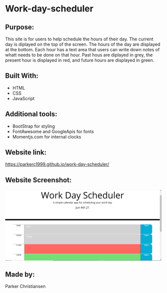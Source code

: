 # Work-day-scheduler

## Purpose:
This site is for users to help schedule the hours of their day. The current day is diplayed on the top of the screen. The hours of the day are displayed at the bottom. Each hour has a text area that users can write down notes of whatt needs to be done on that hour. Past hous are diplayed in grey, the present hour is displayed in red, and future hours are displayed in green.

## Built With:
* HTML
* CSS
* JavaScript

## Additional tools:
* BootStrap for styling
* FontAwesome and GoogleApis for fonts
* Momentjs.com for internal clocks

## Website link:
https://parkerc1999.github.io/work-day-scheduler/

## Website Screenshot:
![Website Image](/assets/images/Capture.PNG)

## Made by:
Parker Christiansen

